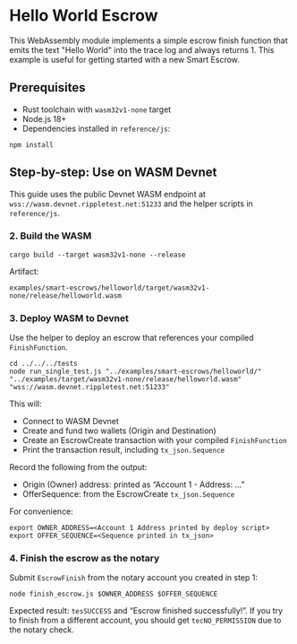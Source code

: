 # Hello World Escrow

This WebAssembly module implements a simple escrow finish function that emits the text "Hello World" into the trace log
and always returns 1. This example is useful for getting started with a new Smart Escrow.

## Prerequisites

- Rust toolchain with `wasm32v1-none` target
- Node.js 18+
- Dependencies installed in `reference/js`:

```shell
npm install
```

## Step-by-step: Use on WASM Devnet

This guide uses the public Devnet WASM endpoint at `wss://wasm.devnet.rippletest.net:51233` and the helper scripts in
`reference/js`.

### 2. Build the WASM

```shell
cargo build --target wasm32v1-none --release
```

Artifact:

```
examples/smart-escrows/helloworld/target/wasm32v1-none/release/helloworld.wasm
```

### 3. Deploy WASM to Devnet

Use the helper to deploy an escrow that references your compiled `FinishFunction`.

```shell
cd ../../../tests
node run_single_test.js "../examples/smart-escrows/helloworld/" "../examples/target/wasm32v1-none/release/helloworld.wasm" "wss://wasm.devnet.rippletest.net:51233"
```

This will:

- Connect to WASM Devnet
- Create and fund two wallets (Origin and Destination)
- Create an EscrowCreate transaction with your compiled `FinishFunction`
- Print the transaction result, including `tx_json.Sequence`

Record the following from the output:

- Origin (Owner) address: printed as “Account 1 - Address: ...”
- OfferSequence: from the EscrowCreate `tx_json.Sequence`

For convenience:

```shell
export OWNER_ADDRESS=<Account 1 Address printed by deploy script>
export OFFER_SEQUENCE=<Sequence printed in tx_json>
```

### 4. Finish the escrow as the notary

Submit `EscrowFinish` from the notary account you created in step 1:

```shell
node finish_escrow.js $OWNER_ADDRESS $OFFER_SEQUENCE
```

Expected result: `tesSUCCESS` and “Escrow finished successfully!”. If you try to finish from a different account, you
should get `tecNO_PERMISSION` due to the notary check.
